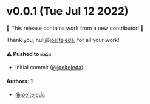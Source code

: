 # v0.0.1 (Tue Jul 12 2022)

:tada: This release contains work from a new contributor! :tada:

Thank you, null[@joeltejeda](https://github.com/joeltejeda), for all your work!

#### ⚠️ Pushed to `main`

- initial commit ([@joeltejeda](https://github.com/joeltejeda))

#### Authors: 1

- [@joeltejeda](https://github.com/joeltejeda)
